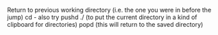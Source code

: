 Return to previous working directory (i.e. the one you were in before the jump)
cd -
also try
pushd ./
(to put the current directory in a kind of clipboard for directories)
popd
(this will return to the saved directory)
